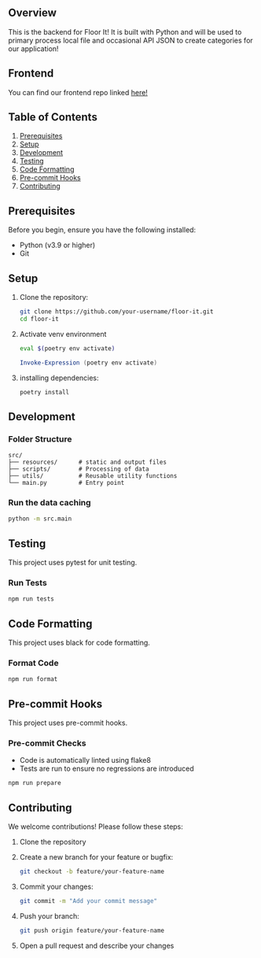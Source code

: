 ## Overview

This is the backend for Floor It! It is built with Python and will be used to primary process local file and occasional 
API JSON  to create categories for our application!


## Frontend

You can find our frontend repo linked [here!](https://github.com/apnguyen1/react-floor-it)

## Table of Contents

1. [Prerequisites](#prerequisites)
2. [Setup](#setup)
3. [Development](#development)
4. [Testing](#testing)
5. [Code Formatting](#code-formatting)
6. [Pre-commit Hooks](#pre-commit-hooks)
7. [Contributing](#contributing)

## Prerequisites

Before you begin, ensure you have the following installed:

- Python (v3.9 or higher)
- Git

## Setup

1. Clone the repository:

   ```bash
   git clone https://github.com/your-username/floor-it.git
   cd floor-it
   ```

2. Activate venv environment

   ```bash
   eval $(poetry env activate)
   ```
   ```powershell
   Invoke-Expression (poetry env activate)
   ```

3. installing dependencies:
   ```bash
   poetry install
   ```

## Development

### Folder Structure

```
src/
├── resources/      # static and output files
├── scripts/        # Processing of data
├── utils/          # Reusable utility functions
└── main.py         # Entry point
```

### Run the data caching

```bash
python -m src.main
```

## Testing

This project uses pytest for unit testing.

### Run Tests

```bash
npm run tests
```

## Code Formatting

This project uses black for code formatting.

### Format Code

```bash
npm run format
```

## Pre-commit Hooks

This project uses pre-commit hooks.

### Pre-commit Checks

- Code is automatically linted using flake8
- Tests are run to ensure no regressions are introduced


```bash
npm run prepare
```

## Contributing

We welcome contributions! Please follow these steps:

1. Clone the repository
2. Create a new branch for your feature or bugfix:

   ```bash
   git checkout -b feature/your-feature-name
   ```

3. Commit your changes:

   ```bash
   git commit -m "Add your commit message"
   ```

4. Push your branch:

   ```bash
   git push origin feature/your-feature-name
   ```

5. Open a pull request and describe your changes